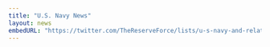 ```yaml
---
title: "U.S. Navy News"
layout: news
embedURL: "https://twitter.com/TheReserveForce/lists/u-s-navy-and-related?ref_src=twsrc%5Etfw"
---
```

